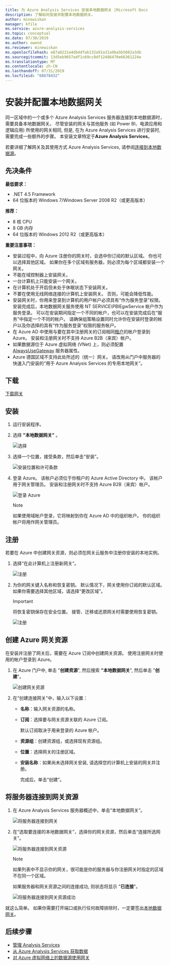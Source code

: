```yaml
---
title: 为 Azure Analysis Services 安装本地数据网关 |Microsoft Docs
description: 了解如何安装并配置本地数据网关。
author: minewiskan
manager: kfile
ms.service: azure-analysis-services
ms.topic: conceptual
ms.date: 07/30/2019
ms.author: owend
ms.reviewer: minewiskan
ms.openlocfilehash: e87a8221a4db4dfab132a91a31a9ba5b5602a3db
ms.sourcegitcommit: 13d5eb9657adf1c69cc8df12486470e66361224e
ms.translationtype: MT
ms.contentlocale: zh-CN
ms.lasthandoff: 07/31/2019
ms.locfileid: "68678432"
---
```

# <a name="install-and-configure-an-on-premises-data-gateway"></a>安装并配置本地数据网关

同一区域中的一个或多个 Azure Analysis Services 服务器连接到本地数据源时，需要具备本地数据网关。  尽管安装的网关与其他服务 (如 Power BI、电源应用和逻辑应用) 所使用的网关相同, 但是, 在为 Azure Analysis Services 进行安装时, 需要完成一些额外的步骤。 本安装文章特定于**Azure Analysis Services**。

若要详细了解网关及其使用方式 Azure Analysis Services, 请参阅[连接到本地数据源](analysis-services-gateway.md)。

## <a name="prerequisites"></a>先决条件

**最低要求：**

* .NET 4.5 Framework
* 64 位版本的 Windows 7/Windows Server 2008 R2（或更高版本）

**推荐：**

* 8 核 CPU
* 8 GB 内存
* 64 位版本的 Windows 2012 R2（或更高版本）

**重要注意事项：**

* 安装过程中，向 Azure 注册你的网关时，会选中你订阅的默认区域。 你也可以选择其他区域。 如果你在多个区域有服务器，则必须为每个区域都安装一个网关。 
* 不能在域控制器上安装网关。
* 一台计算机上只能安装一个网关。
* 在计算机处于开启但未处于休眠状态下安装网关。
* 不要在使用无线网络连接的计算机上安装网关。 否则，可能会降低性能。
* 安装网关时，你用来登录到计算机的用户帐户必须具有“作为服务登录”权限。 安装完成后，本地数据网关服务使用 NT SERVICE\PBIEgwService 帐户作为服务登录。 可以在安装期间指定一个不同的帐户，也可以在安装完成后在“服务”中指定一个不同的帐户。 请确保组策略设置同时允许你在安装时登录的帐户以及你选择的具有“作为服务登录”权限的服务帐户。
* 在 Azure AD 中使用与要在其中注册网关的订阅相同[租户](/previous-versions/azure/azure-services/jj573650(v=azure.100)#what-is-an-azure-ad-tenant)的帐户登录到 Azure。 安装和注册网关时不支持 Azure B2B（来宾）帐户。
* 如果数据源位于 Azure 虚拟网络 (VNet) 上，则必须配置 [AlwaysUseGateway](analysis-services-vnet-gateway.md) 服务器属性。
* Azure 德国区域不支持此处所述的（统一）网关。 请改用从门户中服务器的快速入门安装的“用于 Azure Analysis Services 的专用本地网关”。 


## <a name="download"></a>下载

 [下载网关](https://go.microsoft.com/fwlink/?LinkId=820925&clcid=0x409)

## <a name="install"></a>安装

1. 运行安装程序。

2. 选择 **"本地数据网关"** 。

   ![选择](media/analysis-services-gateway-install/aas-gateway-installer-select.png)

2. 选择一个位置，接受条款，然后单击“安装”。

   ![安装位置和许可条款](media/analysis-services-gateway-install/aas-gateway-installer-accept.png)

3. 登录 Azure。 该帐户必须位于你租户的 Azure Active Directory 中。 该帐户用于网关管理员。 安装和注册网关时不支持 Azure B2B（来宾）帐户。

   ![登录  Azure](media/analysis-services-gateway-install/aas-gateway-installer-account.png)

   > [!NOTE]
   > 如果使用域帐户登录，它将映射到你在 Azure AD 中的组织帐户。 你的组织帐户将用作网关管理员。

## <a name="register"></a>注册

若要在 Azure 中创建网关资源，则必须在网关云服务中注册你安装的本地实例。 

1.  选择“在此计算机上注册新网关”。

    ![注册](media/analysis-services-gateway-install/aas-gateway-register-new.png)

2. 为你的网关键入名称和恢复密钥。 默认情况下，网关使用你订阅的默认区域。 如果你需要选择其他区域，请选择“更改区域”。

    > [!IMPORTANT]
    > 将恢复密钥保存在安全位置。 接管、迁移或还原网关时需要使用恢复密钥。 

   ![注册](media/analysis-services-gateway-install/aas-gateway-register-name.png)


## <a name="create-resource"></a>创建 Azure 网关资源

在安装并注册了网关后，需要在 Azure 订阅中创建网关资源。 使用注册网关时使用的帐户登录到 Azure。

1. 在 Azure 门户中, 单击 "**创建资源**", 然后搜索 **"本地数据网关**", 然后单击 "**创建**"。

   ![创建网关资源](media/analysis-services-gateway-install/aas-gateway-new-azure-resource.png)

2. 在“创建连接网关”中，输入以下设置：

   * **名称**：输入网关资源的名称。 

   * **订阅**：选择要与网关资源关联的 Azure 订阅。 
   
     默认订阅取决于用来登录的 Azure 帐户。

   * **资源组**：创建资源组，或选择现有资源组。

   * **位置**：选择网关的注册区域。

   * **安装名称**：如果尚未选择网关安装, 请选择您的计算机上安装的网关并注册。 

     完成后，单击“创建”。

## <a name="connect-servers"></a>将服务器连接到网关资源

1. 在 Azure Analysis Services 服务器概述中，单击“本地数据网关”。

   ![将服务器连接到网关](media/analysis-services-gateway-install/aas-gateway-connect-server.png)

2. 在“选取要连接的本地数据网关”，选择你的网关资源，然后单击“连接所选网关”。

   ![将服务器连接到网关资源](media/analysis-services-gateway-install/aas-gateway-connect-resource.png)

    > [!NOTE]
    > 如果列表中不显示你的网关，很可能是你的服务器与你注册网关时指定的区域不在同一个区域。

    如果服务器和网关资源之间的连接成功, 则状态将显示 "**已连接**"。


    ![将服务器连接到网关资源成功](media/analysis-services-gateway-install/aas-gateway-connect-success.png)

就这么简单。 如果你需要打开端口或执行任何故障排除时，一定要签出[本地数据网关](analysis-services-gateway.md)。

## <a name="next-steps"></a>后续步骤

* [管理 Analysis Services](analysis-services-manage.md)   
* [从 Azure Analysis Services 获取数据](analysis-services-connect.md)   
* [对 Azure 虚拟网络上的数据源使用网关](analysis-services-vnet-gateway.md)
